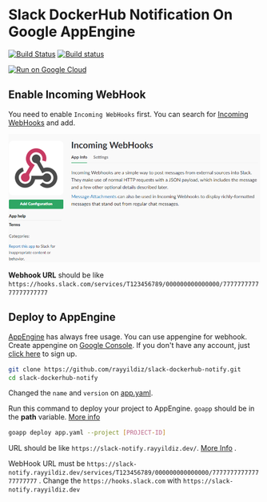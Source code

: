 Slack DockerHub Notification On Google AppEngine
===

[![Build Status](https://travis-ci.org/rayyildiz/slack-dockerhub-notify.svg?branch=master)](https://travis-ci.org/rayyildiz/slack-dockerhub-notify)
[![Build status](https://ci.appveyor.com/api/projects/status/hnp5ttq9yeewgfan?svg=true)](https://ci.appveyor.com/project/rayyildiz/slack-dockerhub-notify)


[![Run on Google Cloud](https://deploy.cloud.run/button.svg)](https://deploy.cloud.run)


Enable Incoming WebHook
---

You need to enable ```Incoming WebHooks``` first. You can search for [Incoming WebHooks](https://slack.com/apps/new/A0F7XDUAZ-incoming-webhooks) and add.

![Incoming webhooks](resources/incoming-webhook.png "Incoming WebHooks")


**Webhook URL** should be like ```https://hooks.slack.com/services/T123456789/000000000000000/777777777777777777777```


Deploy to AppEngine
---

[AppEngine](https://cloud.google.com/free/docs/always-free-usage-limits) has always free usage. You can use appengine for webhook. Create appengine on [Google Console](https://console.cloud.google.com/appengine). If you don't have any account, just [click here](https://cloud.google.com/free/) to sign up.

```bash
git clone https://github.com/rayyildiz/slack-dockerhub-notify.git
cd slack-dockerhub-notify
```

Changed the ```name``` and ```version``` on [app.yaml](app.yaml).

Run this command to deploy your project to AppEngine. ```goapp``` should be in the **path** variable. [More info](https://cloud.google.com/appengine/docs/standard/go/download)

```bash
goapp deploy app.yaml --project [PROJECT-ID]
```

URL should be like ```https://slack-notify.rayyildiz.dev/```. [More Info](https://docs.docker.com/docker-hub/webhooks/) .

WebHook URL must be ```https://slack-notify.rayyildiz.dev/services/T123456789/000000000000000/777777777777777777777``` .
Change the ```https://hooks.slack.com``` with ```https://slack-notify.rayyildiz.dev```
